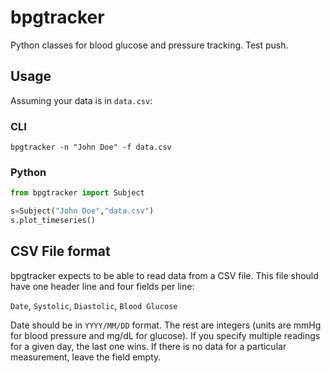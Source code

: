 # bpgtracker

Python classes for blood glucose and pressure tracking.  Test push.

## Usage

Assuming your data is in `data.csv`:

### CLI

`bpgtracker -n "John Doe" -f data.csv`

### Python

```python
from bpgtracker import Subject

s=Subject("John Doe","data.csv")
s.plot_timeseries()
```

## CSV File format

bpgtracker expects to be able to read data from a CSV file.  This file
should have one header line and four fields per line:

`Date`, `Systolic`, `Diastolic`, `Blood Glucose`

Date should be in `YYYY/MM/DD` format.  The rest are integers (units
are mmHg for blood pressure and mg/dL for glucose).  If you specify
multiple readings for a given day, the last one wins.  If there is no
data for a particular measurement, leave the field empty.


